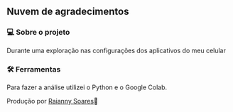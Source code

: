 ## Nuvem de agradecimentos 

### 💻 Sobre o projeto

Durante uma exploração nas configurações dos aplicativos do meu celular 

### 🛠 Ferramentas 

Para fazer a análise utilizei o Python e o Google Colab.

Produção por [Raianny Soares](https://www.linkedin.com/in/raiannysoares/)🦋
